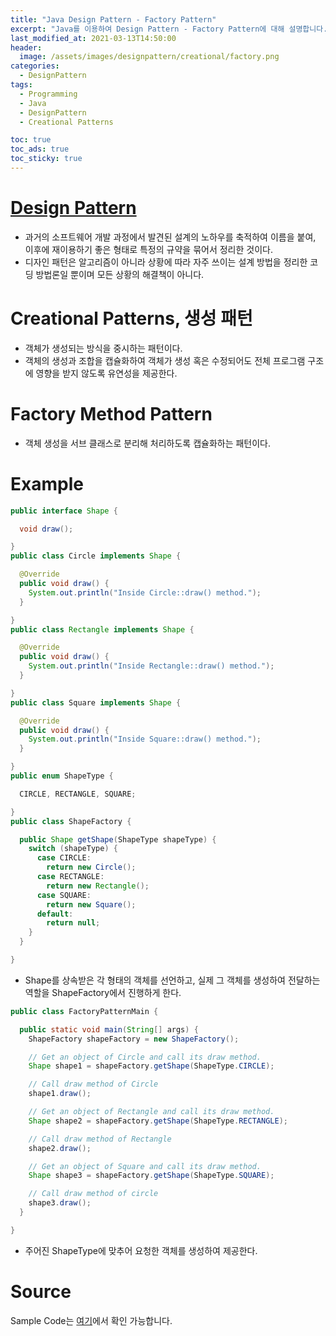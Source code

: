 ```yaml
---
title: "Java Design Pattern - Factory Pattern"
excerpt: "Java를 이용하여 Design Pattern - Factory Pattern에 대해 설명합니다."
last_modified_at: 2021-03-13T14:50:00
header:
  image: /assets/images/designpattern/creational/factory.png
categories:
  - DesignPattern
tags:
  - Programming
  - Java
  - DesignPattern
  - Creational Patterns

toc: true
toc_ads: true
toc_sticky: true
---
```

# [Design Pattern](../designpattern)
- 과거의 소프트웨어 개발 과정에서 발견된 설계의 노하우를 축적하여 이름을 붙여, 이후에 재이용하기 좋은 형태로 특정의 규약을 묶어서 정리한 것이다.
- 디자인 패턴은 알고리즘이 아니라 상황에 따라 자주 쓰이는 설계 방법을 정리한 코딩 방법론일 뿐이며 모든 상황의 해결책이 아니다.

# Creational Patterns, 생성 패턴
- 객체가 생성되는 방식을 중시하는 패턴이다.
- 객체의 생성과 조합을 캡슐화하여 객체가 생성 혹은 수정되어도 전체 프로그램 구조에 영향을 받지 않도록 유연성을 제공한다.

# Factory Method Pattern
- 객체 생성을 서브 클래스로 분리해 처리하도록 캡슐화하는 패턴이다.

# Example
```java
public interface Shape {

  void draw();

}
public class Circle implements Shape {

  @Override
  public void draw() {
    System.out.println("Inside Circle::draw() method.");
  }

}
public class Rectangle implements Shape {

  @Override
  public void draw() {
    System.out.println("Inside Rectangle::draw() method.");
  }

}
public class Square implements Shape {

  @Override
  public void draw() {
    System.out.println("Inside Square::draw() method.");
  }

}
public enum ShapeType {

  CIRCLE, RECTANGLE, SQUARE;

}
public class ShapeFactory {

  public Shape getShape(ShapeType shapeType) {
    switch (shapeType) {
      case CIRCLE:
        return new Circle();
      case RECTANGLE:
        return new Rectangle();
      case SQUARE:
        return new Square();
      default:
        return null;
    }
  }

}
```

- Shape를 상속받은 각 형태의 객체를 선언하고, 실제 그 객체를 생성하여 전달하는 역할을 ShapeFactory에서 진행하게 한다.

```java
public class FactoryPatternMain {

  public static void main(String[] args) {
    ShapeFactory shapeFactory = new ShapeFactory();

    // Get an object of Circle and call its draw method.
    Shape shape1 = shapeFactory.getShape(ShapeType.CIRCLE);

    // Call draw method of Circle
    shape1.draw();

    // Get an object of Rectangle and call its draw method.
    Shape shape2 = shapeFactory.getShape(ShapeType.RECTANGLE);

    // Call draw method of Rectangle
    shape2.draw();

    // Get an object of Square and call its draw method.
    Shape shape3 = shapeFactory.getShape(ShapeType.SQUARE);

    // Call draw method of circle
    shape3.draw();
  }

}
```

- 주어진 ShapeType에 맞추어 요청한 객체를 생성하여 제공한다.

# Source
Sample Code는 [여기](https://github.com/GracefulSoul/designpattern/tree/master/src/main/java/gracefulsoul/creational/factory)에서 확인 가능합니다.